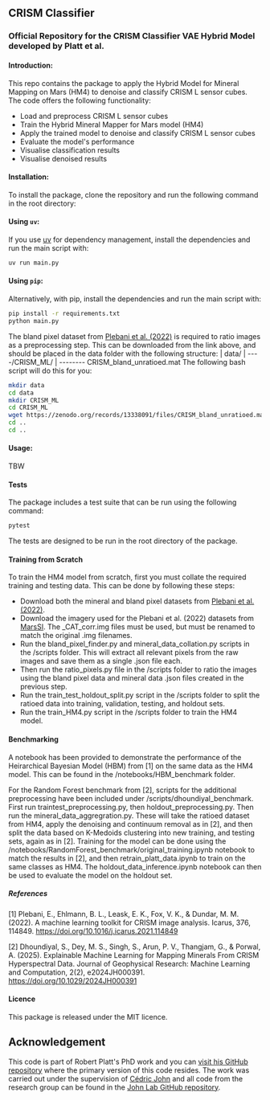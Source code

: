 ## CRISM Classifier
### Official Repository for the CRISM Classifier VAE Hybrid Model developed by Platt et al.

#### Introduction:
This repo contains the package to apply the Hybrid Model for Mineral Mapping on Mars (HM4) to denoise and classify CRISM L sensor cubes.
The code offers the following functionality:
* Load and preprocess CRISM L sensor cubes
* Train the Hybrid Mineral Mapper for Mars model (HM4)
* Apply the trained model to denoise and classify CRISM L sensor cubes
* Evaluate the model's performance
* Visualise classification results
* Visualise denoised results

#### Installation:
To install the package, clone the repository and run the following command in the root directory:

#### Using `uv`:
If you use [uv](https://github.com/astral-sh/uv) for dependency management, install the dependencies and run the main script with:
```bash
uv run main.py
```

#### Using `pip`:
Alternatively, with pip, install the dependencies and run the main script with:
```bash
pip install -r requirements.txt
python main.py
```

The bland pixel dataset from [Plebani et al. (2022)](https://zenodo.org/records/13338091) is required to ratio images as a preprocessing step. This can be downloaded from the link above, and should be placed in the data folder with the following structure:
| data/
| ----/CRISM_ML/
| -------- CRISM_bland_unratioed.mat
The following bash script will do this for you:
```bash
mkdir data
cd data
mkdir CRISM_ML
cd CRISM_ML
wget https://zenodo.org/records/13338091/files/CRISM_bland_unratioed.mat
cd ..
cd ..
```

#### Usage:
TBW

#### Tests
The package includes a test suite that can be run using the following command:
```bash
pytest
```
The tests are designed to be run in the root directory of the package.

#### Training from Scratch
To train the HM4 model from scratch, first you must collate the required training and testing data.
This can be done by following these steps:
* Download both the mineral and bland pixel datasets from [Plebani et al. (2022)](https://zenodo.org/records/13338091). 
* Download the imagery used for the Plebani et al. (2022) datasets from [MarsSI](https://marssi.univ-lyon1.fr/wiki/Home). The _CAT_corr.img files must be used, but must be renamed to match the original .img filenames. 
* Run the bland_pixel_finder.py and mineral_data_collation.py scripts in the /scripts folder. This will extract all relevant pixels from the raw images and save them as a single .json file each.
* Then run the ratio_pixels.py file in the /scripts folder to ratio the images using the bland pixel data and mineral data .json files created in the previous step.
* Run the train_test_holdout_split.py script in the /scripts folder to split the ratioed data into training, validation, testing, and holdout sets.
* Run the train_HM4.py script in the /scripts folder to train the HM4 model.

#### Benchmarking 
A notebook has been provided to demonstrate the performance of the Heirarchical Bayesian Model (HBM) from [1] on the same data as the HM4 model. This can be found in the /notebooks/HBM_benchmark folder.

For the Random Forest benchmark from [2], scripts for the additional preprocessing have been included under /scripts/dhoundiyal_benchmark. First run traintest_preprocessing.py, then holdout_preprocessing.py. Then run the mineral_data_aggregration.py. These will take the ratioed dataset from HM4, apply the denoising and continuum removal as in [2], and then split the data based on K-Medoids clustering into new training, and testing sets, again as in [2]. Training for the model can be done using the /notebooks/RandomForest_benchmark/original_training.ipynb notebook to match the results in [2], and then retrain_platt_data.ipynb to train on the same classes as HM4. The holdout_data_inference.ipynb notebook can then be used to evaluate the model on the holdout set.

##### References

[1] Plebani, E., Ehlmann, B. L., Leask, E. K., Fox, V. K., & Dundar, M. M. (2022). A machine learning toolkit for CRISM image analysis. Icarus, 376, 114849. https://doi.org/10.1016/j.icarus.2021.114849

[2] Dhoundiyal, S., Dey, M. S., Singh, S., Arun, P. V., Thangjam, G., & Porwal, A. (2025). Explainable Machine Learning for Mapping Minerals From CRISM Hyperspectral Data. Journal of Geophysical Research: Machine Learning and Computation, 2(2), e2024JH000391. https://doi.org/10.1029/2024JH000391


#### Licence
This package is released under the MIT licence.

## Acknowledgement
This code is part of Robert Platt's PhD work and you can [visit his GitHub repository](https://github.com/rob-platt) where the primary version of this code resides. The work was carried out under the supervision of [Cédric John](https://github.com/cedricmjohn) and all code from the research group can be found in the [John Lab GitHub repository](https://github.com/johnlab-research).